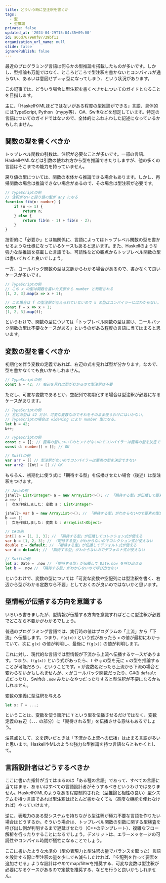 ```yaml
---
title: どういう時に型注釈を書くか
tags:
  - 型
  - 型推論
private: false
updated_at: '2024-04-29T15:04:35+09:00'
id: a66d7679e0f87729bf11
organization_url_name: null
slide: false
ignorePublish: false
---
```

最近のプログラミング言語は何らかの型推論を搭載したものが多いです。しかし、型推論も万能ではなく、ところどころで型注釈を書かないとコンパイルが通らない、あるいは意図せず `any` 型になってしまう、という状況があります。

この記事では、どういう場合に型注釈を書くべきかについてのガイドとなることを目指します。

主に、「HaskellやMLほどではないがある程度の型推論ができる」言語、具体的にはTypeScript, Python（mypy等）、C#、Swiftなどを想定しています。特定の言語についてのガイドではないので、全体的にふわふわした記述になっているかもしれません。

## 関数の型を書くべきか

トップレベル関数の引数は、注釈が必要なことが多いです。一部の言語、HaskellやMLなどは引数の使われ方から型を推論できたりしますが、他の多くの言語はそこまでの能力を持っていません。

戻り値の型については、関数の本体から推論できる場合もあります。しかし、再帰関数の場合は推論できない場合があるので、その場合は型注釈が必要です。

```typescript
// TypeScriptの例
// 注釈がないと戻り値の型が any になる
function fib(n: number) {
    if (n <= 1) {
        return n;
    } else {
        return fib(n - 1) + fib(n - 2);
    }
}
```

技術的に「必要か」とは無関係に、言語によってはトップレベル関数の型を書かせるような仕様になっているケースもあると思います。また、Haskellのような強力な型推論を搭載した言語でも、可読性などの観点からトップレベル関数の型は書いておくと良いでしょう。

一方、コールバック関数の型は文脈からわかる場合があるので、書かなくて良いケースが多いです。

```typescript
// TypeScriptの例
// この x の型は関数を書いた文脈から number と判断される
[1, 2, 3].map(x => x + 1);

// この場合は f の型注釈が与えられていないので x の型はコンパイラーにはわからない。any になる
const f = x => x + 1;
[1, 2, 3].map(f);
```

というわけで、関数の型については「トップレベル関数の型は書け、コールバック関数の型は不要なケースがある」というのがある程度の言語に当てはまると思います。

## 変数の型を書くべきか

初期化を伴う変数の定義であれば、右辺の式を見れば型が分かります。なので、型を書かなくても良いかもしれません。

```typescript
// TypeScriptの例
const a = 42; // 右辺を見れば型がわかるので型注釈は不要
```

ただし、可変な変数であるとか、空配列で初期化する場合は型注釈が必要になるケースがあります。

```typescript
// TypeScriptの例
// 右辺の型は 42 だが、可変な変数なのでそれをそのまま使うわけにはいかない。
// TypeScriptの場合は widening により number 型になる。
let b = 42;
b++;
```

```typescript
// TypeScriptの例
const c = []; // 要素の型についてのヒントがないのでコンパイラーは要素の型を決定できない
const d: number[] = []; // OK
```

```swift
// Swiftの例
var arr = [] // 型注釈がないのでコンパイラーは要素の型を決定できない
var arr2: [Int] = [] // OK
```

もちろん、初期化に使う式に「期待する型」を伝播させたい場合（後述）は型注釈をつけます。

```java
// Javaの例
jshell> List<Integer> a = new ArrayList<>(); // 「期待する型」が伝播して要素の型が Integer になる
a ==> []
|  次を作成しました: 変数 a : List<Integer>

jshell> var b = new ArrayList<>(); // 「期待する型」がわからないので要素の型が Object になる
b ==> []
|  次を作成しました: 変数 b : ArrayList<Object>
```

```csharp
// C#の例
int[] a = [1, 2, 3]; // 「期待する型」が伝播してコレクション式が使える
var b = [1, 2, 3]; // 「期待する型」がわからないのでコレクション式が使えない
double c = default; // 「期待する型」が伝播してデフォルト式が使える
var d = default; // 「期待する型」がわからないのでデフォルト式が使えない
```

```swift
// Swiftの例
let a: Date = .now // 「期待する型」が伝播して Date.now を呼び出せる
let b = .now // 「期待する型」がわからないので呼び出せない
```

というわけで、変数の型については「可変な変数や空配列には型注釈を書く、右辺から型がわかる定数なら不要」としておくのが良いのではないかと思います。

## 型情報が伝播する方向を意識する

いろいろ書きましたが、型情報が伝播する方向を意識すればどこに型注釈が必要でどこなら不要かがわかるでしょう。

普通のプログラミング言語では、実行時の値はプログラムの「上流」から「下流」へ伝播します。つまり、`f(g(x))` という式があったら `x` の値が最初にわかっていて、次に `g(x)` の値が判明し、最後に `f(g(x))` の値が判明します。

これに対し、現代的な言語では型情報が下流から上流へ伝播するケースがあります。つまり、`f(g(x))` という式があったら、`f` や `g` の型を元に `x` の型を推論することが可能だろう、ということです。`x` が変数名だったら上流から下流の場合と変わらないかもしれませんが、`x` がコールバック関数だったり、C#の `default` 式だったり、Swiftの `.now` みたいなやつだったりすると型注釈が不要になるかもしれません。

変数の定義に型注釈を与える

```typescript
let x: T = ...;
```

ということは、変数を使う箇所に `T` という型を伝播させるだけではなく、変数定義の右辺（`...` の部分）に「期待される型」を伝播させる意味もあるでしょう。

注意点として、文を跨いだときは「下流から上流への伝播」は止まる言語が多いと思います。HaskellやMLのような強力な型推論を持つ言語ならともかくとして。

## 言語設計者はどうするべきか

ここに書いた指針が当てはまるのは「ある種の言語」であって、すべての言語に当てはまる、あるいはすべての言語設計者がそうするべきというわけではありません。HaskellやMLのようなある程度制約された（型推論と相性の良い）型システムを持つ言語であれば型注釈はほとんど書かなくても（高度な機能を使わなければ）やっていけます。

逆に、表現力のある型システムを持ちながら型注釈が極力不要な言語を作りたい場合はどうするか。そういう場合は、トップレベル関数の引数に関する型検査を呼び出し側が判明するまで遅延させたり（C++のテンプレート）、複雑なフロー解析を行ったりすることになるでしょう。デメリットは、エラーメッセージの可読性やコンパイル時間が犠牲になることでしょう。

ここに書いたような水準の（型の表現力と型注釈の量でバランスを取った）言語を設計する際に型注釈の量を少しでも減らしたければ、「空配列を作って要素を追加させる」ような設計はやめてmap/filterを推奨する、可変な変数は型注釈が必要になるケースがあるので定数を推奨する、などを行うと良いかもしれません。
